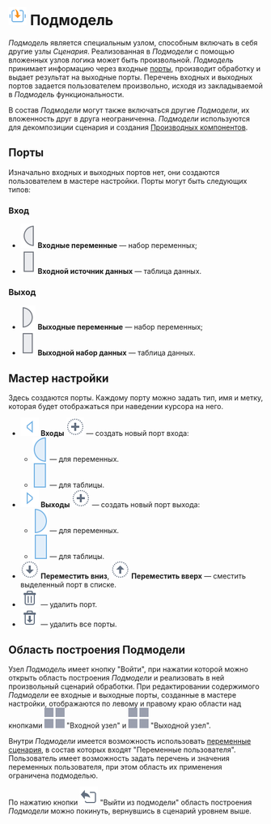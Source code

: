 # ![Подмодель](../../images/icons/components/generic_default.svg) Подмодель

*Подмодель* является специальным узлом, способным включать в себя другие узлы *Сценария*. Реализованная в *Подмодели* с помощью вложенных узлов логика может быть произвольной. *Подмодель* принимает информацию через входные [порты](../../scenario/ports/README.md), производит обработку и выдает результат на выходные порты. Перечень входных и выходных портов задается пользователем произвольно, исходя из закладываемой в *Подмодель* функциональности.

В состав *Подмодели* могут также включаться другие *Подмодели*, их вложенность друг в друга неограниченна. *Подмодели* используются для декомпозиции сценария и создания [Производных компонентов](../../scenario/derived-component.md).

## Порты

Изначально входных и выходных портов нет, они создаются пользователем в мастере настройки. Порты могут быть следующих типов:

### Вход

* ![Входные переменные](../../images/icons/app/node/ports/inputs/variable_inactive.svg) **Входные переменные** — набор переменных;
* ![Входной источник данных](../../images/icons/app/node/ports/inputs/table_inactive.svg) **Входной источник данных** — таблица данных.

### Выход

* ![Выходные переменные](../../images/icons/app/node/ports/outputs/variable_inactive.svg) **Выходные переменные** — набор переменных;
* ![Выходной набор данных](../../images/icons/app/node/ports/outputs/table_inactive.svg) **Выходной набор данных** — таблица данных.

## Мастер настройки

Здесь создаются порты. Каждому порту можно задать тип, имя и метку, которая будет отображаться при наведении курсора на него.

* ![Входы](../../images/icons/system_object_18/port-input-model_default.svg) **Входы** ![Новый порт](../../images/icons/toolbar-controls/plus_default.svg) — создать новый порт входа:
  * ![Для переменных](../../images/icons/app/node/ports/inputs/variable_hover.svg) — для переменных.
  * ![Для таблицы](../../images/icons/app/node/ports/inputs/table_hover.svg) — для таблицы.
* ![Выходы](../../images/icons/system_object_18/port-output-model_default.svg) **Выходы** ![Новый порт](../../images/icons/toolbar-controls/plus_default.svg) — создать новый порт выхода:
  * ![Для переменных](../../images/icons/app/node/ports/outputs/variable_hover.svg) — для переменных.
  * ![Для таблицы](../../images/icons/app/node/ports/outputs/table_hover.svg) — для таблицы.
* ![Переместить вниз](../../images/icons/toolbar-controls/movedown_default.svg) **Переместить вниз**, ![Переместить вверх](../../images/icons/toolbar-controls/moveup_default.svg) **Переместить вверх** — сместить выделенный порт в списке.
* ![Удалить порт](../../images/icons/toolbar-controls/delete_default.svg) — удалить порт.
* ![Удалить все порты](../../images/icons/toolbar-controls/delete-all_default.svg) — удалить все порты.

## Область построения Подмодели

Узел *Подмодель* имеет кнопку "Войти", при нажатии которой можно открыть область построения *Подмодели* и реализовать в ней произвольный сценарий обработки. При редактировании содержимого *Подмодели* ее входные и выходные порты, созданные в мастере настройки, отображаются по левому и правому краю области над кнопками ![Выходной узел](../../images/icons/app/node/ports/submodel-port/submodel-port_20x20.svg) "Входной узел" и ![Выходной узел](../../images/icons/app/node/ports/submodel-port/submodel-port_20x20.svg) "Выходной узел".

Внутри *Подмодели* имеется возможность использовать [переменные сценария](../../scenario/variables/scenario-variables.md), в состав которых входят "Переменные пользователя". Пользователь имеет возможность задать перечень и значения переменных пользователя, при этом область их применения ограничена подмоделью.

По нажатию кнопки ![Выйти из подмодели](../../images/icons/submodel/back.svg) "Выйти из подмодели" область построения *Подмодели* можно покинуть, вернувшись в сценарий уровнем выше.
